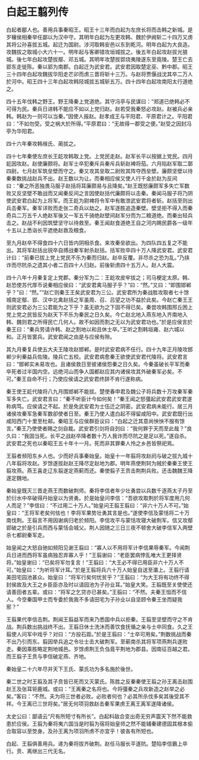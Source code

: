 # 白起王翦列传

白起者郿人也。善用兵事秦昭王。昭王十三年而白起为左庶长将而击韩之新城。是岁穰侯相秦举任鄙以为汉中守。其明年白起为左更攻韩、魏於伊阙斩二十四万又虏其将公孙喜拔五城。起迁为国尉。涉河取韩安邑以东到乾河。明年白起为大良造。攻魏拔之取城小大六十一。明年起与客卿错攻垣城拔之。後五年白起攻赵拔光狼城。後七年白起攻楚拔鄢、邓五城。其明年攻楚拔郢烧夷陵遂东至竟陵。楚王亡去郢东走徙陈。秦以郢为南郡。白起迁为武安君。武安君因取楚定巫、黔中郡。昭王三十四年白起攻魏拔华阳走芒卯而虏三晋将斩十三万。与赵将贾偃战沈其卒二万人於河中。昭王四十三年白起攻韩陉城拔五城斩五万。四十四年白起攻南阳太行道绝之。

四十五年伐韩之野王。野王降秦上党道绝。其守冯亭与民谋曰：“郑道已绝韩必不可得为民。秦兵日进韩不能应不如以上党归赵。赵若受我秦怒必攻赵。赵被兵必亲韩。韩赵为一则可以当秦。”因使人报赵。赵孝成王与平阳君、平原君计之。平阳君曰：“不如勿受。受之祸大於所得。”平原君曰：“无故得一郡受之便。”赵受之因封冯亭为华阳君。

四十六年秦攻韩缑氏、蔺拔之。

四十七年秦使左庶长王龁攻韩取上党。上党民走赵。赵军长平以按据上党民。四月龁因攻赵。赵使廉颇将。赵军士卒犯秦斥兵秦斥兵斩赵裨将茄。六月陷赵军取二鄣四尉。七月赵军筑垒壁而守之。秦又攻其垒取二尉败其阵夺西垒壁。廉颇坚壁以待秦秦数挑战赵兵不出。赵王数以为让。而秦相应侯又使人行千金於赵为反间曰：“秦之所恶独畏马服子赵括将耳廉颇易与且降矣。”赵王既怒廉颇军多失亡军数败又反坚壁不敢战而又闻秦反间之言因使赵括代廉颇将以击秦。秦闻马服子将乃阴使武安君白起为上将军。而王龁为尉裨将令军中有敢泄武安君将者斩。赵括至则出兵击秦军。秦军详败而走张二奇兵以劫之。赵军逐胜追造秦壁。壁坚拒不得入而秦奇兵二万五千人绝赵军後又一军五千骑绝赵壁间赵军分而为二粮道绝。而秦出轻兵击之。赵战不利因筑壁坚守以待救至。秦王闻赵食道绝王自之河内赐民爵各一级年十五以上悉诣长平遮绝赵救及粮食。

至九月赵卒不得食四十六日皆内阴相杀食。来攻秦垒欲出。为四队四五复之不能出。其将军赵括出锐卒自搏战秦军射杀赵括。括军败卒四十万人降武安君。武安君计曰：“前秦已拔上党上党民不乐为秦而归赵。赵卒反覆。非尽杀之恐为乱。”乃挟诈而尽阬杀之遗其小者二百四十人归赵。前後斩虏四十五万人。赵人大震。

四十八年十月秦复定上党郡。秦分军为二：王龁攻皮牢拔之；司马梗定太原。韩、赵恐使苏代厚币说秦相应侯曰：“武安君禽马服子乎？”曰：“然。”又曰：“即围邯郸乎？”曰：“然。”“赵亡则秦王王矣武安君为三公。武安君所为秦战胜攻取者七十馀城南定鄢、郢、汉中北禽赵括之军虽周、召、吕望之功不益於此矣。今赵亡秦王王则武安君必为三公君能为之下乎？虽无欲为之下固不得已矣。秦尝攻韩围邢丘困上党上党之民皆反为赵天下不乐为秦民之日久矣。今亡赵北地入燕东地入齐南地入韩、魏则君之所得民亡几何人。故不如因而割之无以为武安君功也。”於是应侯言於秦王曰：“秦兵劳请许韩、赵之割地以和且休士卒。”王听之割韩垣雍、赵六城以和。正月皆罢兵。武安君闻之由是与应侯有隙。

其九月秦复兵使五大夫王陵攻赵邯郸。是时武安君病不任行。四十九年正月陵攻邯郸少利秦益兵佐陵。陵兵亡五校。武安君病愈秦王欲使武安君代陵将。武安君言曰：“邯郸实未易攻也。且诸侯救日至彼诸侯怨秦之日久矣。今秦虽破长平军而秦卒死者过半国内空。远绝河山而争人国都赵应其内诸侯攻其外破秦军必矣。不可。”秦王自命不行；乃使应侯请之武安君终辞不肯行遂称病。

秦王使王龁代陵将八九月围邯郸不能拔。楚使春申君及魏公子将兵数十万攻秦军秦军多失亡。武安君言曰：“秦不听臣计今如何矣！”秦王闻之怒彊起武安君武安君遂称病笃。应侯请之不起。於是免武安君为士伍迁之阴密。武安君病未能行。居三月诸侯攻秦军急秦军数卻使者日至。秦王乃使人遣白起不得留咸阳中。武安君既行出咸阳西门十里至杜邮。秦昭王与应侯群臣议曰：“白起之迁其意尚怏怏不服有馀言。”秦王乃使使者赐之剑自裁。武安君引剑将自刭曰：“我何罪于天而至此哉？”良久曰：“我固当死。长平之战赵卒降者数十万人我诈而尽阬之是足以死。”遂自杀。武安君之死也以秦昭王五十年十一月。死而非其罪秦人怜之乡邑皆祭祀焉。

王翦者频阳东乡人也。少而好兵事秦始皇。始皇十一年翦将攻赵阏与破之拔九城十八年翦将攻赵。岁馀遂拔赵赵王降尽定赵地为郡。明年燕使荆轲为贼於秦秦王使王翦攻燕。燕王喜走辽东翦遂定燕蓟而还。秦使翦子王贲击荆荆兵败。还击魏魏王降遂定魏地。

秦始皇既灭三晋走燕王而数破荆师。秦将李信者年少壮勇尝以兵数千逐燕太子丹至於衍水中卒破得丹始皇以为贤勇。於是始皇问李信：“吾欲攻取荆於将军度用几何人而足？”李信曰：“不过用二十万人。”始皇问王翦王翦曰：“非六十万人不可。”始皇曰：“王将军老矣何怯也！李将军果势壮勇其言是也。”遂使李信及蒙恬将二十万南伐荆。王翦言不用因谢病归老於频阳。李信攻平与蒙恬攻寝大破荆军。信又攻鄢郢破之於是引兵而西与蒙恬会城父。荆人因随之三日三夜不顿舍大破李信军入两壁杀七都尉秦军走。

始皇闻之大怒自驰如频阳见谢王翦曰：“寡人以不用将军计李信果辱秦军。今闻荆兵日进而西将军虽病独忍弃寡人乎！”王翦谢曰：“老臣罢病悖乱唯大王更择贤将。”始皇谢曰：“已矣将军勿复言！”王翦曰：“大王必不得已用臣非六十万人不可。”始皇曰：“为听将军计耳。”於是王翦将兵六十万人始皇自送至灞上。王翦行请美田宅园池甚众。始皇曰：“将军行矣何忧贫乎？”王翦曰：“为大王将有功终不得封侯故及大王之乡臣臣亦及时以请园池为子孙业耳。”始皇大笑。王翦既至关使使还请善田者五辈。或曰：“将军之乞贷亦已甚矣。”王翦曰：“不然。夫秦王怚而不信人。今空秦国甲士而专委於我我不多请田宅为子孙业以自坚顾令秦王坐而疑我邪？”

王翦果代李信击荆。荆闻王翦益军而来乃悉国中兵以拒秦。王翦至坚壁而守之不肯战。荆兵数出挑战终不出。王翦日休士洗沐而善饮食抚循之亲与士卒同食。久之王翦使人问军中戏乎？对曰：“方投石距。”於是王翦曰：“士卒可用矣。”荆数挑战而秦不出乃引而东。翦因举兵追之令壮士击大破荆军。至蕲南杀其将军项燕荆兵遂败走。秦因乘胜略定荆地城邑。岁馀虏荆王负刍竟平荆地为郡县。因南征百越之君。而王翦子王贲与李信破定燕、齐地。

秦始皇二十六年尽并天下王氏、蒙氏功为多名施於後世。

秦二世之时王翦及其子贲皆已死而又灭蒙氏。陈胜之反秦秦使王翦之孙王离击赵围赵王及张耳钜鹿城。或曰：“王离秦之名将也。今将彊秦之兵攻新造之赵举之必矣。”客曰：“不然。夫为将三世者必败。必败者何也？必其所杀伐多矣其後受其不祥。今王离已三世将矣。”居无何项羽救赵击秦军果虏王离王离军遂降诸侯。

太史公曰：鄙语云“尺有所短寸有所长”。白起料敌合变出奇无穷声震天下然不能救患於应侯。王翦为秦将夷六国当是时翦为宿将始皇师之然不能辅秦建德固其根本偷合取容以至筊身。及孙王离为项羽所虏不亦宜乎！彼各有所短也。

白起、王翦俱善用兵。递为秦将拔齐破荆。赵任马服长平遂阬。楚陷李信霸上卒行。贲、离继出三代无名。

